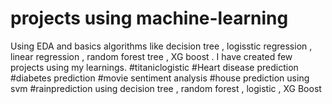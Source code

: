 # projects using machine-learning
Using EDA and basics algorithms like decision tree , logisstic regression , linear regression , random forest tree , XG boost . I have created few  projects using my learnings.
#titaniclogistic
#Heart disease prediction 
#diabetes prediction
#movie sentiment analysis
#house prediction using svm
#rainprediction using decision tree , random forest , logistic  , XG Boost 
